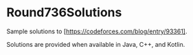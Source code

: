 # Round736Solutions
Sample solutions to [https://codeforces.com/blog/entry/93361].

Solutions are provided when available in Java, C++, and Kotlin.
